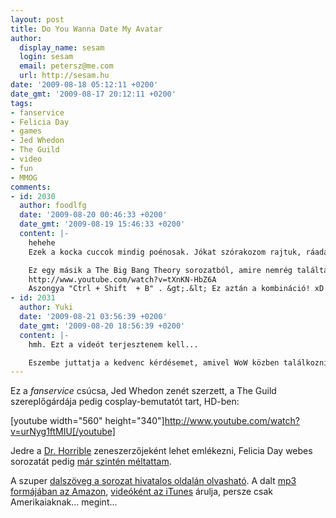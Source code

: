 ```yaml
---
layout: post
title: Do You Wanna Date My Avatar
author:
  display_name: sesam
  login: sesam
  email: petersz@me.com
  url: http://sesam.hu
date: '2009-08-18 05:12:11 +0200'
date_gmt: '2009-08-17 20:12:11 +0200'
tags:
- fanservice
- Felicia Day
- games
- Jed Whedon
- The Guild
- video
- fun
- MMOG
comments:
- id: 2030
  author: foodlfg
  date: '2009-08-20 00:46:33 +0200'
  date_gmt: '2009-08-19 15:46:33 +0200'
  content: |-
    hehehe
    Ezek a kocka cuccok mindig poénosak. Jókat szórakozom rajtuk, ráadásul itt még a zene is tetszik.

    Ez egy másik a The Big Bang Theory sorozatból, amire nemrég találtam rá:
    http://www.youtube.com/watch?v=tXnKN-HbZ6A
    Aszongya "Ctrl + Shift  + B" . &gt;.&lt; Ez aztán a kombináció! xD
- id: 2031
  author: Yuki
  date: '2009-08-21 03:56:39 +0200'
  date_gmt: '2009-08-20 18:56:39 +0200'
  content: |-
    hmh. Ezt a videót terjesztenem kell...

    Eszembe juttatja a kedvenc kérdésemet, amivel WoW közben találkozni szoktam:  "Szia! Te tényleg lány vagy?"  ... és egyszer még Ventrilon is megkaptam.
---
```


Ez a _fanservice_ csúcsa, Jed Whedon zenét szerzett, a The Guild szereplőgárdája pedig cosplay-bemutatót tart, HD-ben:

[youtube width="560" height="340"]http://www.youtube.com/watch?v=urNyg1ftMIU[/youtube]

Jedre a [Dr. Horrible](http://sesam.hu/2008/07/19/act-iii) zeneszerzőjeként lehet emlékezni, Felicia Day webes sorozatát pedig [már szintén méltattam](http://sesam.hu/2008/05/25/the-guild-and-dr-horrible).

A szuper [dalszöveg a sorozat hivatalos oldalán olvasható](http://www.watchtheguild.com/the-guild-music-video). A dalt [mp3 formájában az Amazon](http://bit.ly/avatarmp3), [videóként az iTunes](http://bit.ly/itunesvideo) árulja, persze csak Amerikaiaknak... megint...

